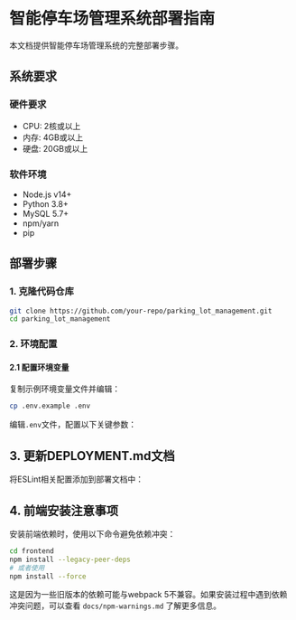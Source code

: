 # 智能停车场管理系统部署指南

本文档提供智能停车场管理系统的完整部署步骤。

## 系统要求

### 硬件要求
- CPU: 2核或以上
- 内存: 4GB或以上
- 硬盘: 20GB或以上

### 软件环境
- Node.js v14+
- Python 3.8+
- MySQL 5.7+
- npm/yarn
- pip

## 部署步骤

### 1. 克隆代码仓库

```bash
git clone https://github.com/your-repo/parking_lot_management.git
cd parking_lot_management
```

### 2. 环境配置

#### 2.1 配置环境变量

复制示例环境变量文件并编辑：

```bash
cp .env.example .env
```

编辑`.env`文件，配置以下关键参数：

## 3. 更新DEPLOYMENT.md文档

将ESLint相关配置添加到部署文档中：

## 4. 前端安装注意事项

安装前端依赖时，使用以下命令避免依赖冲突：

```bash
cd frontend
npm install --legacy-peer-deps
# 或者使用
npm install --force
```

这是因为一些旧版本的依赖可能与webpack 5不兼容。如果安装过程中遇到依赖冲突问题，可以查看 `docs/npm-warnings.md` 了解更多信息。

